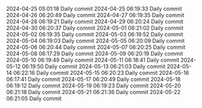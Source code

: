 
2024-04-25 05:01:18 Daily commit
2024-04-25 06:19:33 Daily commit
2024-04-26 06:20:49 Daily commit
2024-04-27 06:19:35 Daily commit
2024-04-28 06:19:21 Daily commit
2024-04-29 06:20:24 Daily commit
2024-04-30 06:20:37 Daily commit
2024-05-01 06:21:02 Daily commit
2024-05-02 06:19:35 Daily commit
2024-05-03 06:19:52 Daily commit
2024-05-04 06:19:03 Daily commit
2024-05-05 06:20:09 Daily commit
2024-05-06 06:20:44 Daily commit
2024-05-07 06:20:25 Daily commit
2024-05-08 06:17:29 Daily commit
2024-05-09 06:20:19 Daily commit
2024-05-10 06:19:49 Daily commit
2024-05-11 06:18:41 Daily commit
2024-05-12 06:19:50 Daily commit
2024-05-13 06:21:03 Daily commit
2024-05-14 06:22:16 Daily commit
2024-05-15 06:20:23 Daily commit
2024-05-16 06:17:41 Daily commit
2024-05-17 06:20:49 Daily commit
2024-05-18 06:19:12 Daily commit
2024-05-19 06:19:23 Daily commit
2024-05-20 06:21:18 Daily commit
2024-05-21 06:21:36 Daily commit
2024-05-22 06:21:05 Daily commit
